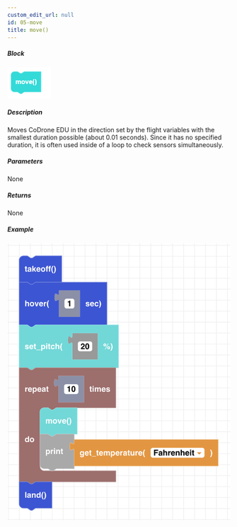 ```yaml
---
custom_edit_url: null
id: 05-move
title: move()
---
```


##### Block

![move block image](move_no_params.PNG)

##### Description

Moves CoDrone EDU in the direction set by the flight variables with the smallest duration possible (about 0.01 seconds). Since it has no specified duration, it is often used inside of a loop to check sensors simultaneously.

##### Parameters

None

##### Returns

None

##### Example

![move no params example](move_ex.png)

